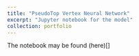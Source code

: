 ```yaml
---
title: "PseudoTop Vertex Neural Network"
excerpt: "Jupyter notebook for the model"
collection: portfolio
---
```


The notebook may be found (here)[]
